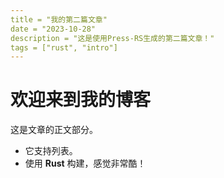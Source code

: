 ```yaml
---
title = "我的第二篇文章"
date = "2023-10-28"
description = "这是使用Press-RS生成的第二篇文章！"
tags = ["rust", "intro"]
---
```


# 欢迎来到我的博客

这是文章的正文部分。

- 它支持列表。
- 使用 **Rust** 构建，感觉非常酷！